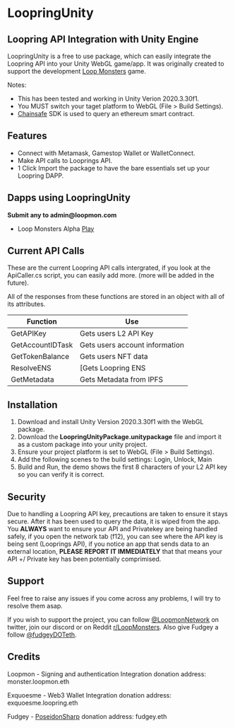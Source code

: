 # LoopringUnity
## Loopring API Integration with Unity Engine


LoopringUnity is a free to use package, which can easily integrate the Loopring API into your Unity WebGL game/app. It was originally created to support the development [Loop Monsters](https://loopmon.com) game. 

Notes:
- This has been tested and working in Unity Verion 2020.3.30f1.
- You MUST switch your taget platform to WebGL (File > Build Settings).
- [Chainsafe](https://github.com/ChainSafe/) SDK is used to query an ethereum smart contract.


## Features

- Connect with Metamask, Gamestop Wallet or WalletConnect.
- Make API calls to Looprings API.
- 1 Click Import the package to have the bare essentials set up your Loopring DAPP.

## Dapps using LoopringUnity
__Submit any to admin@loopmon.com__
- Loop Monsters Alpha [Play](https://play.loopmon.com) 

## Current API Calls

These are the current Loopring API calls intergrated, if you look at the ApiCaller.cs script, you can easily add more.
(more will be added in the future).

All of the responses from these functions are stored in an object with all of its attributes.

| Function | Use |
| ------ | ------ |
| GetAPIKey | Gets users L2 API Key |
| GetAccountIDTask | Gets users account information |
| GetTokenBalance | Gets users NFT data |
| ResolveENS | [Gets Loopring ENS|
| GetMetadata | Gets Metadata from IPFS |


## Installation

1. Download and install Unity Version 2020.3.30f1 with the WebGL package.
2. Download the **LoopringUnityPackage.unitypackage** file and import it as a custom package into your unity project.
3. Ensure your project platform is set to WebGL (File > Build Settings).
4. Add the following scenes to the build settings: Login, Unlock, Main
5. Build and Run, the demo shows the first 8 characters of your L2 API key so you can verify it is correct.



## Security

Due to handling a Loopring API key, precautions are taken to ensure it stays secure. After it has been used to query the data, it is wiped from the app.
You **ALWAYS** want to ensure your API and Privatekey are being handled safely, if you open the network tab (f12), you can see where the API key is being sent (Looprings API), if you notice an app that sends data to an external location, **PLEASE REPORT IT IMMEDIATELY** that that means your API +/ Private key has been potentially comprimised.

## Support
Feel free to raise any issues if you come across any problems, I will try to resolve them asap.

If you wish to support the project, you can follow [@LoopmonNetwork](https://twitter.com/LoopmonNetwork) on twitter, join our discord or on Reddit [r/LoopMonsters](https://www.reddit.com/r/LoopMonsters/).
Also give Fudgey a follow [@fudgeyDOTeth](https://twitter.com/fudgeyDOTeth).

## Credits
Loopmon - Signing and authentication Integration
donation address: monster.loopmon.eth

Exquoesme - Web3 Wallet Integration
donation address: exquoesme.loopring.eth

Fudgey - [PoseidonSharp](https://github.com/fudgebucket27/PoseidonSharp)
donation address: fudgey.eth


